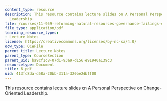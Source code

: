 ```yaml
---
content_type: resource
description: This resource contains lecture slides on A Personal Perspective on Change-Oriented
  Leadership.
file: /courses/11-959-reforming-natural-resources-governance-failings-of-scientific-rationalism-and-alternatives-for-building-common-ground-january-iap-2007/413fc8dad58a20bb311a320be2dbff00_6.pdf
file_type: application/pdf
learning_resource_types:
- Lecture Notes
license: https://creativecommons.org/licenses/by-nc-sa/4.0/
ocw_type: OCWFile
parent_title: Lecture Notes
parent_type: CourseSection
parent_uid: ba9cf1c8-07d1-93a9-d156-e91940a139c3
resourcetype: Document
title: 6.pdf
uid: 413fc8da-d58a-20bb-311a-320be2dbff00
---
```

This resource contains lecture slides on A Personal Perspective on Change-Oriented Leadership.